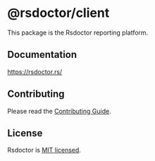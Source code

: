 # @rsdoctor/client

This package is the Rsdoctor reporting platform.

## Documentation

https://rsdoctor.rs/

## Contributing

Please read the [Contributing Guide](https://github.com/web-infra-dev/rsdoctor/blob/main/CONTRIBUTING.md).

## License

Rsdoctor is [MIT licensed](https://github.com/web-infra-dev/rsdoctor/blob/main/LICENSE).
